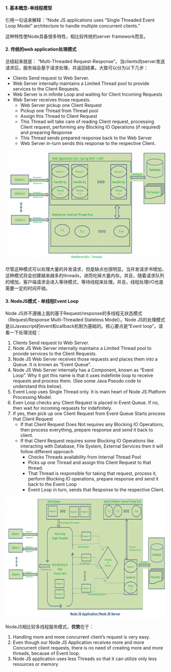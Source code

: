 #### 1. 基本概念-单线程模型

引用一句话来解释：“Node JS applications uses “Single Threaded Event Loop Model” architecture to handle multiple concurrent clients.”

这种特性使Node具备很多特性，相比较传统的server framework而言。

#### 2. 传统的web application处理模式

总结起来就是： “Multi-Threaded Request-Response”。当clients向server发送请求后，服务端会基于请求处理，并返回结果。大致可以分为以下几步：

+ Clients Send request to Web Server.
+ Web Server internally maintains a Limited Thread pool to provide services to the Client Requests.
+ Web Server is in infinite Loop and waiting for Client Incoming Requests
+ Web Server receives those requests.
	+ Web Server pickup one Client Request
	+ Pickup one Thread from Thread pool
	+ Assign this Thread to Client Request
	+ This Thread will take care of reading Client request, processing Client request, performing any Blocking IO Operations (if required) and preparing Response
	+ This Thread sends prepared response back to the Web Server
	+ Web Server in-turn sends this response to the respective Client.

![Request Response Model](../images/Request-Response-Model.png)

尽管这种模式可以处理大量的并发请求，但是缺点也很明显。当并发请求书增加，这种模式将会创建越来越多的threads，进而吃掉大量内存。并且，随着请求队列的增加，客户端请求会进入等待模式，等待线程来处理。并且，线程处理I/O也是需要一定的时间开销。

#### 3. NodeJS模式 - 单线程Event Loop

Node JS并不遵循上面的基于Request/response的多线程无状态模式（Request/Response Multi-Threaded Stateless Model）。Node JS的处理模式是以Javascript的event和callback机制为基础的。核心要点是“Event loop”。请看一下处理流程：

1. Clients Send request to Web Server.
2. Node JS Web Server internally maintains a Limited Thread pool to provide services to the Client Requests.
3. Node JS Web Server receives those requests and places them into a Queue. It is known as “Event Queue”.
4. Node JS Web Server internally has a Component, known as “Event Loop”. Why it got this name is that it uses indefinite loop to receive requests and process them. (See some Java Pseudo code to understand this below).
5. Event Loop uses Single Thread only. It is main heart of Node JS Platform Processing Model.
6. Even Loop checks any Client Request is placed in Event Queue. If no, then wait for incoming requests for indefinitely.
7. If yes, then pick up one Client Request from Event Queue
Starts process that Client Request
	+ If that Client Request Does Not requires any Blocking IO Operations, then process everything, prepare response and send it back to client.
	+ If that Client Request requires some Blocking IO Operations like interacting with Database, File System, External Services then it will follow different approach
		+ Checks Threads availability from Internal Thread Pool
		+ Picks up one Thread and assign this Client Request to that thread.
		+ That Thread is responsible for taking that request, process it, perform Blocking IO operations, prepare response and send it back to the Event Loop
		+ Event Loop in turn, sends that Response to the respective Client.

![NodeJS Model](../images/NodeJS-Model.png)

NodeJS相比较多线程服务模式，**优势**在于：

1. Handling more and more concurrent client’s request is very easy.
2. Even though our Node JS Application receives more and more Concurrent client requests, there is no need of creating more and more threads, because of Event loop.
3. Node JS application uses less Threads so that it can utilize only less resources or memory

